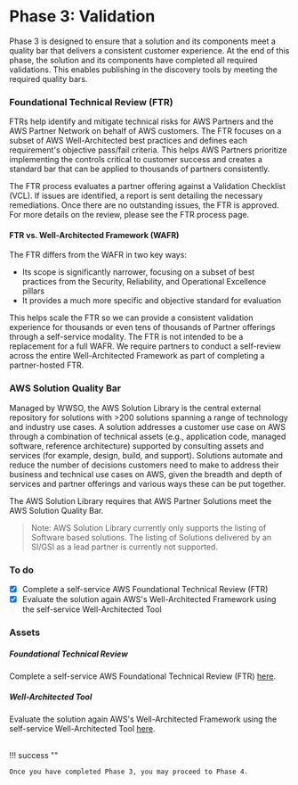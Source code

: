 # Phase 3: Validation

Phase 3 is designed to ensure that a solution and its components meet a quality bar that delivers a consistent customer experience. At the end of this phase, the solution and its components have completed all required validations. This enables publishing in the discovery tools by meeting the required quality bars.

### Foundational Technical Review (FTR)
FTRs help identify and mitigate technical risks for AWS Partners and the AWS Partner Network on behalf of AWS customers. The FTR focuses on a subset of AWS Well-Architected best practices and defines each requirement's objective pass/fail criteria. This helps AWS Partners prioritize implementing the controls critical to customer success and creates a standard bar that can be applied to thousands of partners consistently.

The FTR process evaluates a partner offering against a Validation Checklist (VCL). If issues are identified, a report is sent detailing the necessary remediations. Once there are no outstanding issues, the FTR is approved. For more details on the review, please see the FTR process page.

#### FTR vs. Well-Architected Framework (WAFR)
The FTR differs from the WAFR in two key ways:

- Its scope is significantly narrower, focusing on a subset of best practices from the Security, Reliability, and Operational Excellence pillars
- It provides a much more specific and objective standard for evaluation

This helps scale the FTR so we can provide a consistent validation experience for thousands or even tens of thousands of Partner offerings through a self-service modality. The FTR is not intended to be a replacement for a full WAFR. We require partners to conduct a self-review across the entire Well-Architected Framework as part of completing a partner-hosted FTR.

### AWS Solution Quality Bar
Managed by WWSO, the AWS Solution Library is the central external repository for solutions with >200 solutions spanning a range of technology and industry use cases. A solution addresses a customer use case on AWS through a combination of technical assets (e.g., application code, managed software, reference architecture) supported by consulting assets and services (for example, design, build, and support). Solutions automate and reduce the number of decisions customers need to make to address their business and technical use cases on AWS, given the breadth and depth of services and partner offerings and various ways these can be put together.

The AWS Solution Library requires that AWS Partner Solutions meet the AWS Solution Quality Bar.


> Note: AWS Solution Library currently only supports the listing of Software based solutions. The listing of Solutions delivered by an SI/GSI as a lead partner is currently not supported.

### To do
- [x] Complete a self-service AWS Foundational Technical Review (FTR)
- [x] Evaluate the solution again AWS's Well-Architected Framework using the self-service Well-Architected Tool

### Assets

##### Foundational Technical Review
Complete a self-service AWS Foundational Technical Review (FTR) [here](https://aws.amazon.com/partners/foundational-technical-review/).

##### Well-Architected Tool
Evaluate the solution again AWS's Well-Architected Framework using the self-service Well-Architected Tool [here](https://aws.amazon.com/well-architected-tool/).


<br>
!!! success ""

    Once you have completed Phase 3, you may proceed to Phase 4.
<br>